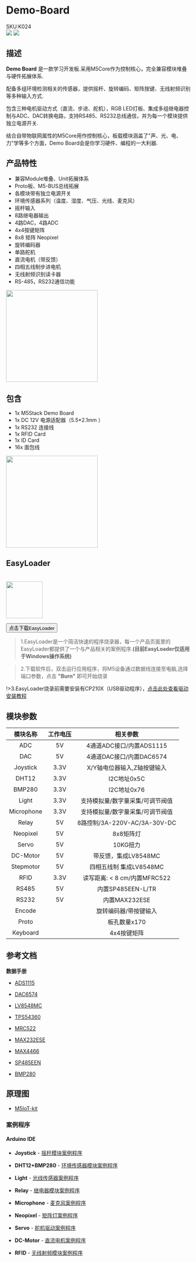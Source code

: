 # Demo-Board

<div class="badge badge-pill badge-primary product_sku_tag">SKU:K024</div>

<div class="product_pic"><img src="https://m5stack.oss-cn-shenzhen.aliyuncs.com/image/m5-docs_homepage/app/app_DemoBoard_01.webp"> <img src="assets/img/product_pics/app/Demo-Board/Demo-Board_02.webp"></div>

## 描述

**Demo Board** 是一款学习开发板.采用M5Core作为控制核心，完全兼容模块堆叠与硬件拓展体系.

配备多组环境检测相关的传感器，提供摇杆、旋转编码、矩阵按键、无线射频识别等多种输入方式.

包含三种电机驱动方式（直流、步进、舵机），RGB LED灯板、集成多组继电器控制与ADC、DAC转换电路，支持RS485、RS232总线通信，并为每一个模块提供独立电源开关.

结合自带物联网属性的M5Core用作控制核心，板载模块涵盖了"声、光、电、力"学等多个方面，Demo Board会是你学习硬件、编程的一大利器.

## 产品特性

-  兼容Module堆叠、Unit拓展体系
-  Proto板、M5-BUS总线拓展
-  各模块带有独立电源开关
-  环境传感器系列（温度、湿度、气压、光线、麦克风）
-  摇杆输入
-  8路继电器输出
-  4路DAC，4路ADC
-  4x4按键矩阵
-  8x8 矩阵 Neopixel
-  旋转编码器
-  单路舵机
-  直流电机（带反馈）
-  四相五线制步进电机
-  无线射频识别读卡器
-  RS-485，RS232通信功能
 
<img src="assets/img/product_pics/app/Demo-Board/Demo-Board_03.webp" width="250" height="250">

## 包含

- 1x M5Stack Demo Board
- 1x DC 12V 电源适配器（5.5*2.1mm ）
- 1x RS232 连接线
- 1x RFID Card
- 1x ID Card
- 16x 面包线

<img src="assets/img/product_pics/app/Demo-Board/Demo-Board_04.webp" width="250" height="250">


## EasyLoader

<img src="https://m5stack.oss-cn-shenzhen.aliyuncs.com/image/EasyLoader_logo.webp" width="100px" style="margin-top:20px">

<a href="https://m5stack.oss-cn-shenzhen.aliyuncs.com/EasyLoader/Application/Demo%20Board/EasyLoader_APP_Demo_Board.exe"><button type="button" class="btn btn-primary">点击下载EasyLoader</button></a>

>1.EasyLoader是一个简洁快速的程序烧录器，每一个产品页面里的EasyLoader都提供了一个与产品相关的案例程序.**(目前EasyLoader仅适用于Windows操作系统)**

>2.下载软件后，双击运行应用程序，将M5设备通过数据线连接至电脑,选择端口参数，点击 **"Burn"** 即可开始烧录

!>3.EasyLoader烧录前需要安装有CP210X（USB驱动程序），[点击此处查看驱动安装教程](zh_CN/related_documents/M5Burner#安装串口驱动)


## 模块参数

| **模块名称** | **工作电压**  |**相关参数** |
| :------: | :------: | :------: |
| ADC | 5V | 4通道ADC接口/内置ADS1115 |
| DAC | 5V | 4通道DAC接口/内置DAC6574 |
| Joystick | 3.3V | X/Y轴电位器输入,Z轴按键输入  |
| DHT12  | 3.3V | I2C地址0x5C |
| BMP280 | 3.3V | I2C地址0x76  |
| Light | 3.3V  | 支持模拟量/数字量采集/可调节阀值  |
| Microphone| 3.3V  | 支持模拟量/数字量采集/可调节阀值 |
| Relay	| 5V  | 8路控制/3A-220V-AC/3A-30V-DC  |
| Neopixel| 5V  | 8x8矩阵灯  |
| Servo  | 5V  |  10KG扭力 |
| DC-Motor | 5V  |  带反馈，集成LV8548MC|
| Stepmotor | 5V | 四相五线制 集成LV8548MC|
| RFID | 3.3V | 读写距离: < 8 cm/内置MFRC522 |
| RS485	| 5V  | 内置SP485EEN-L/TR |
| RS232| 5V  | 内置MAX232ESE |
| Encode |  | 旋转编码器/带按键输入|
| Proto |  | 板孔数量x170|
| Keyboard|   | 4x4按键矩阵  |

## 参考文档

**数据手册**

- [ADS1115](https://m5stack.oss-cn-shenzhen.aliyuncs.com/resource/docs/datasheet/application/ads1115_en.pdf)

- [DAC6574](https://m5stack.oss-cn-shenzhen.aliyuncs.com/resource/docs/datasheet/application/dac6574_en.pdf)

- [LV8548MC](https://m5stack.oss-cn-shenzhen.aliyuncs.com/resource/docs/datasheet/application/LV8548MC_en.pdf)

- [TPS54360](https://m5stack.oss-cn-shenzhen.aliyuncs.com/resource/docs/datasheet/application/tps54360_en.pdf)

- [MRC522](https://m5stack.oss-cn-shenzhen.aliyuncs.com/resource/docs/datasheet/module/MFRC522_en.pdf)

- [MAX232ESE](https://m5stack.oss-cn-shenzhen.aliyuncs.com/resource/docs/datasheet/application/MAX232ESE_en.pdf)

- [MAX4466](https://m5stack.oss-cn-shenzhen.aliyuncs.com/resource/docs/datasheet/application/MAX4466_datasheet_en.pdf)

- [SP485EEN](https://m5stack.oss-cn-shenzhen.aliyuncs.com/resource/docs/datasheet/hat/SP485EEN_en.pdf)

- [BMP280](https://m5stack.oss-cn-shenzhen.aliyuncs.com/resource/docs/datasheet/hat/BMP280-DS001-11_en.pdf)

## 原理图

- [M5IoT-kit](https://github.com/m5stack/M5-Schematic/tree/master/Applications/M5IoT-kit)

### 案例程序

#### Arduino IDE

-  **Joystick** - [摇杆模块案例程序](https://github.com/m5stack/M5-ProductExampleCodes/tree/master/App/M5IoT-kit/joystick)

-  **DHT12+BMP280** - [环境传感器模块案例程序](https://github.com/m5stack/M5Stack/tree/master/examples/Unit/ENV)

-  **Light** - [光线传感器案例程序](https://github.com/m5stack/M5Stack/tree/master/examples/Unit/Light)

-  **Relay** - [继电器模块案例程序](https://github.com/m5stack/M5Stack/tree/master/examples/Unit/Relay)

-  **Microphone** - [麦克风案例程序](https://github.com/m5stack/M5-ProductExampleCodes/tree/master/App/M5IoT-kit/Microphone)

-  **Neopixel** - [矩阵灯案例程序](https://github.com/m5stack/M5-ProductExampleCodes/tree/master/Unit/NEOPIXEL/Arduino)

-  **Servo** - [舵机驱动案例程序](https://github.com/m5stack/M5-ProductExampleCodes/tree/master/App/M5IoT-kit/servo)

-  **DC-Motor** - [直流电机案例程序](https://github.com/m5stack/M5-ProductExampleCodes/tree/master/App/M5IoT-kit/DC-Motor)

-  **RFID** - [无线射频模块案例程序](https://github.com/m5stack/M5Stack/tree/master/examples/Unit/RFID)

<script>

   var purchase_link = 'https://m5stack.com/collections/m5-application/products/iot-learning-kit';

   var quickstart_link = 'https://m5stack.oss-cn-shenzhen.aliyuncs.com/resource/docs/Demo-Board_cn.pdf';
   
   anchor_search(purchase_link,quickstart_link);
   scrollFunc();

</script>